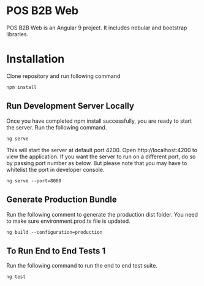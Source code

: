 # POS B2B Web

POS B2B Web is an Angular 9 project. It includes nebular and bootstrap libraries.

# Installation

Clone repository and run following command

    npm install

## Run Development Server Locally 

Once you have completed npm install successfully, you are ready to start the server. Run the following command.

    ng serve
This will start the server at default port 4200. Open http://localhost:4200 to view the application. If you want the server to run on a different port, do so by passing port number as below. But please note that you may have to whitelist the port in developer console.

    ng serve --port=8080

## Generate Production Bundle 

Run the following comment to generate the production dist folder. You need to make sure environment.prod.ts file is updated.

    ng build --configuration=production

## To Run End to End Tests 1

Run the following command to run the end to end test suite.

    ng test

